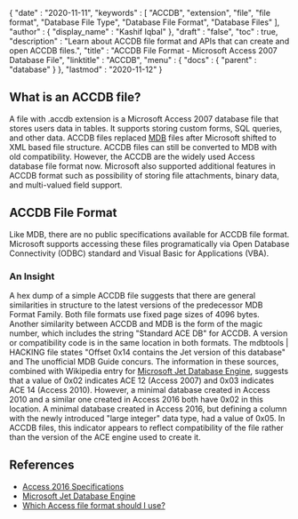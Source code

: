 {
  "date" : "2020-11-11",
  "keywords" : [ "ACCDB", "extension", "file", "file format", "Database File Type", "Database File Format", "Database Files" ],
  "author" : {
    "display_name" : "Kashif Iqbal"
  },
  "draft" : "false",
  "toc" : true,
  "description" : "Learn about ACCDB file format and APIs that can create and open ACCDB files.",
  "title" : "ACCDB File Format - Microsoft Access 2007 Database File",
  "linktitle" : "ACCDB",
  "menu" : {
    "docs" : {
      "parent" : "database"
    }
  },
  "lastmod" : "2020-11-12"
}

## What is an ACCDB file?

A file with .accdb extension is a Microsoft Access 2007 database file that stores users data in tables. It supports storing
custom forms, SQL queries, and other data. ACCDB files replaced [MDB](/database/mdb/) files after Microsoft shifted to XML based file structure. ACCDB files can still be converted to MDB with old compatibility. However, the ACCDB are the widely used Access database file format now. Microsoft also supported additional features in ACCDB format such as possibility of storing file attachments, binary data, and multi-valued field support.

## ACCDB File Format

Like MDB, there are no public specifications available for ACCDB file format. Microsoft supports accessing these files programatically via Open Database Connectivity (ODBC) standard and Visual Basic for Applications (VBA).

### An Insight

A hex dump of a simple ACCDB file suggests that there are general similarities in structure to the latest versions of the predecessor MDB Format Family. Both file formats use fixed page sizes of 4096 bytes. Another similarity between ACCDB and MDB is the form of the magic number, which includes the string "Standard ACE DB" for ACCDB. A version or compatibility code is in the same location in both formats. The mdbtools | HACKING file states "Offset 0x14 contains the Jet version of this database" and The unofficial MDB Guide concurs. The information in these sources, combined with Wikipedia entry for [Microsoft Jet Database Engine](https://en.wikipedia.org/wiki/Microsoft_Jet_Database_Engine), suggests that a value of 0x02 indicates ACE 12 (Access 2007) and 0x03 indicates ACE 14 (Access 2010). However, a minimal database created in Access 2010 and a similar one created in Access 2016 both have 0x02 in this location. A minimal database created in Access 2016, but defining a column with the newly introduced "large integer" data type, had a value of 0x05. In ACCDB files, this indicator appears to reflect compatibility of the file rather than the version of the ACE engine used to create it.

## References

* [Access 2016 Specifications](https://support.microsoft.com/en-us/office/access-specifications-0cf3c66f-9cf2-4e32-9568-98c1025bb47c)
* [Microsoft Jet Database Engine](https://en.wikipedia.org/wiki/Microsoft_Jet_Database_Engine)
* [Which Access file format should I use?](https://support.microsoft.com/en-us/office/which-access-file-format-should-i-use-012d9ab3-d14c-479e-b617-be66f9070b41)
